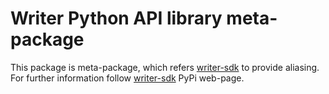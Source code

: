 # Writer Python API library meta-package

This package is meta-package, which refers [writer-sdk](https://pypi.org/project/writer-sdk/) to provide aliasing. For further information follow [writer-sdk](https://pypi.org/project/writer-sdk/) PyPi web-page. 
